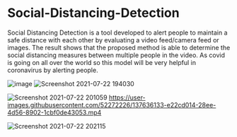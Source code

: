 # Social-Distancing-Detection
Social Distancing Detection is a tool developed to alert people to maintain a safe distance with each other by evaluating a video feed/camera feed or images. The result shows that the proposed method is able to determine the social distancing measures between multiple people in the video.
As covid is going on all over the world so this model will be very helpful in coronavirus by alerting people.

![image](https://user-images.githubusercontent.com/52272226/126654810-bb61cf1e-b758-455c-9cec-749a106ee2f3.png)
![Screenshot 2021-07-22 194030](https://user-images.githubusercontent.com/52272226/126653856-29666648-d6e8-40dc-91ab-ac2c9194e14c.png)

![Screenshot 2021-07-22 201059](https://user-images.githubusercontent.com/52272226/126658309-c3f8e8fc-b6b9-42aa-ba39-e2ad78e6fb77.png)
https://user-images.githubusercontent.com/52272226/137636133-e22cd014-28ee-4d56-8902-1cbf0de43053.mp4

![Screenshot 2021-07-22 202115](https://user-images.githubusercontent.com/52272226/126660172-8fbecd1d-aca4-4b55-a150-d783fb43351d.png)
